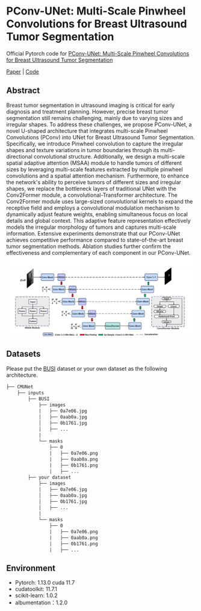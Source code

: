 # PConv-UNet: Multi-Scale Pinwheel Convolutions for Breast Ultrasound Tumor Segmentation

Official Pytorch code for [PConv-UNet: Multi-Scale Pinwheel Convolutions for Breast
Ultrasound Tumor Segmentation]()

[Paper]() | [Code](https://github.com/Scott0534/PConv-UNet)

[//]: # (**News** 🥰:)

[//]: # (- <font color="#dd0000" size="4">**CMU-Net advanced version can be found in [CMUNeXt]&#40;https://github.com/FengheTan9/CMUNeXt&#41;**</font> 🥰)

[//]: # (- <font color="#dd0000" size="4">**New benchmarks are available for fair comparison 😎: [url]&#40;https://github.com/FengheTan9/Medical-Image-Segmentation-Benchmarks&#41;**</font> 😘)

[//]: # ()



## Abstract
Breast tumor segmentation in ultrasound imaging is critical for early diagnosis and treatment planning. However, precise breast tumor segmentation still remains challenging, mainly due to varying sizes and irregular shapes. To address these challenges, we propose PConv-UNet, a novel U-shaped architecture that integrates multi-scale Pinwheel Convolutions (PConv) into UNet for Breast Ultrasound Tumor Segmentation. Specifically, we introduce Pinwheel convolution to capture the irregular shapes and texture variations in tumor boundaries through its multi-directional convolutional structure. Additionally, we design a multi-scale spatial adaptive attention (MSAA) module to handle tumors of different sizes by leveraging multi-scale features extracted by multiple pinwheel convolutions and a spatial attention mechanism. Furthermore, to enhance the network's ability to perceive tumors of different sizes and irregular shapes, we replace the bottleneck layers of traditional UNet with the Conv2Former module, a convolutional-Transformer architecture. The Conv2Former module uses large-sized convolutional kernels to expand the receptive field and employs a convolutional modulation mechanism to dynamically adjust feature weights, enabling simultaneous focus on local details and global context. This adaptive feature representation effectively models the irregular morphology of tumors and captures multi-scale information.
Extensive experiments demonstrate that our PConv-UNet achieves competitive performance compared to state-of-the-art breast tumor segmentation methods.  Ablation studies further confirm the effectiveness and complementary of each component in our PConv-UNet.
![CMUnet](img.png)

[//]: # (![msag]&#40;imgs/msag.png&#41;)

## Datasets

Please put the [BUSI](https://www.kaggle.com/aryashah2k/breast-ultrasound-images-dataset) dataset or your own dataset as the following architecture. 
```
├── CMUNet
    ├── inputs
        ├── BUSI
            ├── images
            |   ├── 0a7e06.jpg
            │   ├── 0aab0a.jpg
            │   ├── 0b1761.jpg
            │   ├── ...
            |
            └── masks
                ├── 0
                |   ├── 0a7e06.png
                |   ├── 0aab0a.png
                |   ├── 0b1761.png
                |   ├── ...
        ├── your dataset
            ├── images
            |   ├── 0a7e06.jpg
            │   ├── 0aab0a.jpg
            │   ├── 0b1761.jpg
            │   ├── ...
            |
            └── masks
                ├── 0
                |   ├── 0a7e06.png
                |   ├── 0aab0a.png
                |   ├── 0b1761.png
                |   ├── ...
```
## Environment

- Pytorch: 1.13.0 cuda 11.7
- cudatoolkit: 11.7.1
- scikit-learn: 1.0.2
- albumentation：1.2.0

[//]: # (## Training and Validation)

[//]: # (```)

[//]: # (python main.py --dataset BUSI --name CMUnet --img_ext .png --mask_ext .png --lr 0.0001 --epochs 300 --input_w 256 --input_h 256 --b 8)

[//]: # (```)

[//]: # ()
[//]: # (## Acknowledgements:)

[//]: # ()
[//]: # (This code-base uses helper functions from [UNeXt]&#40;https://github.com/jeya-maria-jose/UNeXt-pytorch&#41;.)

[//]: # ()
[//]: # (## Citation)

[//]: # ()
[//]: # (If you use our code, please cite our paper:)

[//]: # ()
[//]: # (```)

[//]: # (@INPROCEEDINGS{10230609,)

[//]: # (  author={Tang, Fenghe and Wang, Lingtao and Ning, Chunping and Xian, Min and Ding, Jianrui},)

[//]: # (  booktitle={2023 IEEE 20th International Symposium on Biomedical Imaging &#40;ISBI&#41;}, )

[//]: # (  title={CMU-Net: A Strong ConvMixer-based Medical Ultrasound Image Segmentation Network}, )

[//]: # (  year={2023},)

[//]: # (  volume={},)

[//]: # (  number={},)

[//]: # (  pages={1-5},)

[//]: # (  doi={10.1109/ISBI53787.2023.10230609}})

[//]: # (```)

[//]: # ()
[//]: # (```)

[//]: # (@article{tang2022cmu,)

[//]: # (  title={CMU-Net: A Strong ConvMixer-based Medical Ultrasound Image Segmentation Network},)

[//]: # (  author={Tang, Fenghe and Wang, Lingtao and Ning, Chunping and Xian, Min and Ding, Jianrui},)

[//]: # (  journal={arXiv preprint arXiv:2210.13012},)

[//]: # (  year={2022})

[//]: # (})

[//]: # (```)

